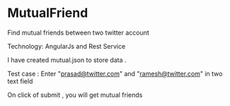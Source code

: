 # MutualFriend
Find mutual friends between two twitter account

Technology: AngularJs and Rest Service 

I have created mutual.json to store data .

Test case :
Enter "prasad@twitter.com" and "ramesh@twitter.com" in two text field 

On click of submit , you will get mutual friends 
